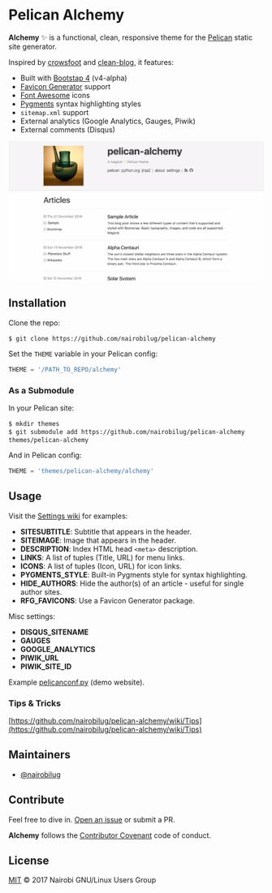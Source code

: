 # Pelican Alchemy

**Alchemy** ✨ is a functional, clean, responsive theme for the [Pelican](http://getpelican.com) static site generator.

Inspired by [crowsfoot](http://github.com/porterjamesj/crowsfoot) and [clean-blog](https://github.com/BlackrockDigital/startbootstrap-clean-blog), it features:

- Built with [Bootstap 4](http://v4-alpha.getbootstrap.com/) (v4-alpha)
- [Favicon Generator](http://realfavicongenerator.net/) support
- [Font Awesome](http://fontawesome.io/) icons
- [Pygments](http://pygments.org/) syntax highlighting styles
- `sitemap.xml` support
- External analytics (Google Analytics, Gauges, Piwik)
- External comments (Disqus)

![Screenshot](screenshot.jpg "Screenshot")

## Installation

Clone the repo:

```shell
$ git clone https://github.com/nairobilug/pelican-alchemy
```

Set the `THEME` variable in your Pelican config:

```python
THEME = '/PATH_TO_REPO/alchemy'
```

### As a Submodule

In your Pelican site:

```shell
$ mkdir themes
$ git submodule add https://github.com/nairobilug/pelican-alchemy themes/pelican-alchemy
```

And in Pelican config:

```python
THEME = 'themes/pelican-alchemy/alchemy'
```

## Usage

Visit the [Settings wiki](https://github.com/nairobilug/pelican-alchemy/wiki/Settings) for examples:

- **SITESUBTITLE**: Subtitle that appears in the header.
- **SITEIMAGE**: Image that appears in the header.
- **DESCRIPTION**: Index HTML head `<meta>` description.
- **LINKS**: A list of tuples (Title, URL) for menu links.
- **ICONS**: A list of tuples (Icon, URL) for icon links.
- **PYGMENTS_STYLE**: Built-in Pygments style for syntax highlighting.
- **HIDE_AUTHORS**: Hide the author(s) of an article - useful for single author sites.
- **RFG_FAVICONS**: Use a Favicon Generator package.

Misc settings:

- **DISQUS_SITENAME**
- **GAUGES**
- **GOOGLE_ANALYTICS**
- **PIWIK_URL**
- **PIWIK_SITE_ID**

Example [pelicanconf.py](https://github.com/nairobilug/pelican-alchemy/blob/demo/pelicanconf.py) (demo website).

### Tips & Tricks

[https://github.com/nairobilug/pelican-alchemy/wiki/Tips](https://github.com/nairobilug/pelican-alchemy/wiki/Tips)

## Maintainers

- [@nairobilug](https://github.com/nairobilug)

## Contribute

Feel free to dive in. [Open an issue](https://github.com/nairobilug/pelican-alchemy/issues/new) or submit a PR.

**Alchemy** follows the [Contributor Covenant](CODE_OF_CONDUCT.md) code of conduct.

## License

[MIT](LICENSE) © 2017 Nairobi GNU/Linux Users Group
